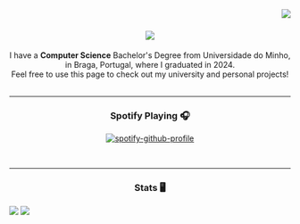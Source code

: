 <img align="right" src="https://visitor-badge.laobi.icu/badge?page_id=AfonsoCruz10.AfonsoCruz10" />

<h1 align="center">
    <img src="https://readme-typing-svg.herokuapp.com/?font=Righteous&size=35&center=true&vCenter=true&width=500&height=70&duration=4000&lines=Hi+There!+👋;+I'm+Afonso+Cruz!;" />
</h1>

<div align="center">
    I have a <b>Computer Science</b> Bachelor's Degree from Universidade do Minho, in Braga, Portugal, where I graduated in 2024.<br/>
    Feel free to use this page to check out my university and personal projects!
</div>

<br/>
<hr/>

<h3 align="center">Spotify Playing 🎧</h3>
<div align="center">
    
   [![spotify-github-profile](https://spotify-github-profile.vercel.app/api/view?uid=21qgj4jlp2vapytcd4hgrk26a&cover_image=true&theme=novatorem&show_offline=false&background_color=121212&interchange=false)](https://open.spotify.com/user/21qgj4jlp2vapytcd4hgrk26a) 
   
</div>


<br/>
<hr/>

<h3 align="center">Stats 🖥️</h3>

![](https://github-readme-stats.vercel.app/api?username=AfonsoCruz10&hide=contribs,prs&theme=gotham&show_icons=true)
![](https://github-readme-stats.vercel.app/api/top-langs/?username=AfonsoCruz10&hide_progress=true&theme=gotham)


<!-- ![Snake animation](https://github.com/AfonsoCruz10/AfonsoCruz10/blob/output/github-contribution-grid-snake.svg)-->

